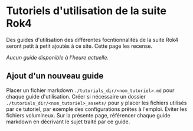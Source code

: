 # Tutoriels d'utilisation de la suite Rok4

Des guides d'utilisation des différentes focntionnalités de la suite Rok4 seront petit à petit ajoutés à ce site.
Cette page les recense.

*Aucun guide disponible à l'heure actuelle.*


## Ajout d'un nouveau guide

Placer un fichier markdown `./tutorials_dir/<nom_tutoriel>.md` pour chaque guide d'utilisation.
Créer si nécessaire un dossier `./tutorials_dir/<nom_tutoriel>_assets/` pour y placer les fichiers utilisés par ce tutoriel, par exemple des configurations prêtes à l'emploi. Éviter les fichiers volumineux.
Sur la présente page, référencer chaque guide markdown en décrivant le sujet traité par ce guide.

